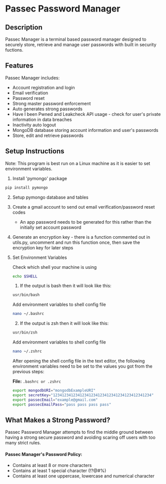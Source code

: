 # Passec Password Manager

## Description
Passec Manager is a terminal based password manager designed to securely store, retrieve and manage user passwords with built in security fuctions.

## Features
Passec Manager includes:
- Account registration and login
- Email verification
- Password reset
- Strong master password enforcement
- Auto generates strong passwords
- Have I been Pwned and Leakcheck API usage - check for user's private information in data breaches
- Inactivity auto logout
- MongoDB database storing account information and user's passwords
- Store, edit and retrieve passwords

## Setup Instructions
Note: This program is best run on a Linux machine as it is easier to set environment variables. 

1. Install 'pymongo' package
```bash
pip install pymongo
```
2. Setup pymongo database and tables
3. Create a gmail account to send out email verification/password reset codes
    - An app password needs to be generated for this rather than the initially set account password
4. Generate an encryption key - there is a function commented out in utils.py, uncomment and run this function once, then save the encryption key for later steps
5. Set Environment Variables

    Check which shell your machine is using
    ```bash
    echo $SHELL
    ```
    1) If the output is bash then it will look like this:
    ```bash
    usr/bin/bash
    ```

    Add environment variables to shell config file
    ```bash
    nano ~/.bashrc
    ```


    2) If the output is zsh then it will look like this:
    ```bash
    usr/bin/zsh
    ```

    Add environment variables to shell config file
    ```bash
    nano ~/.zshrc
    ```

    After opening the shell config file in the text editor, the following environment variables need to be set to the values you got from the previous steps:
    
    **File:** `.bashrc or .zshrc`
    ```bash
    export mongodbURI="mongodbExampleURI"
    export secretKey="12341234123412341234123412341234123412341234"
    export passecEmail="example@gmail.com"
    export passecEmailPass="pass pass pass pass"

    ```

## What Makes a Strong Password?
Passec Password Manager attempts to find the middle ground between having a strong secure password and avoiding scaring off users with too many strict rules.
#### Passec Manager's Password Policy:
- Contains at least 8 or more characters
- Contains at least 1 special character (!?@#%)
- Contains at least one uppercase, lowercase and numerical character
